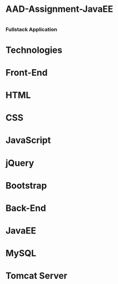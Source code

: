 # AAD-Assignment-JavaEE
# <h3>Fullstack Application</h3>

# Technologies

# Front-End

# HTML
# CSS
# JavaScript
# jQuery
# Bootstrap

# Back-End

# JavaEE
# MySQL
# Tomcat Server